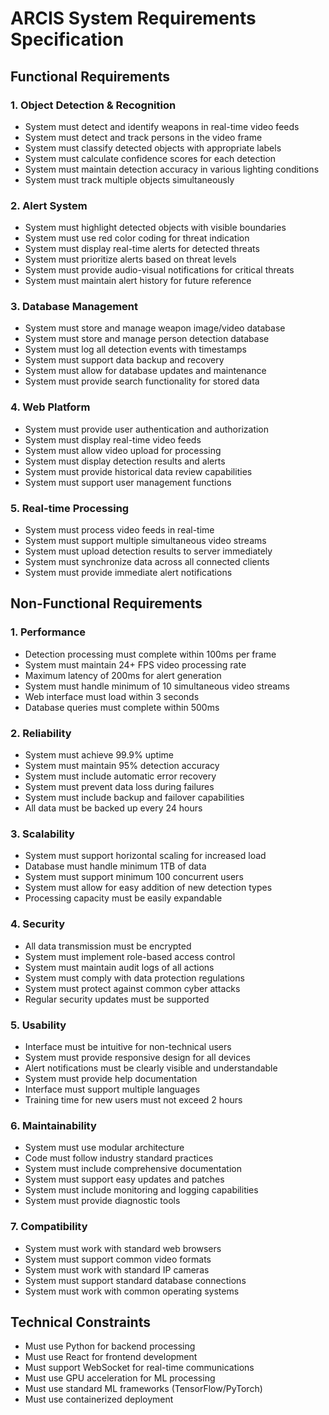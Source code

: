 # ARCIS System Requirements Specification

## Functional Requirements

### 1. Object Detection & Recognition
- System must detect and identify weapons in real-time video feeds
- System must detect and track persons in the video frame
- System must classify detected objects with appropriate labels
- System must calculate confidence scores for each detection
- System must maintain detection accuracy in various lighting conditions
- System must track multiple objects simultaneously

### 2. Alert System
- System must highlight detected objects with visible boundaries
- System must use red color coding for threat indication
- System must display real-time alerts for detected threats
- System must prioritize alerts based on threat levels
- System must provide audio-visual notifications for critical threats
- System must maintain alert history for future reference

### 3. Database Management
- System must store and manage weapon image/video database
- System must store and manage person detection database
- System must log all detection events with timestamps
- System must support data backup and recovery
- System must allow for database updates and maintenance
- System must provide search functionality for stored data

### 4. Web Platform
- System must provide user authentication and authorization
- System must display real-time video feeds
- System must allow video upload for processing
- System must display detection results and alerts
- System must provide historical data review capabilities
- System must support user management functions

### 5. Real-time Processing
- System must process video feeds in real-time
- System must support multiple simultaneous video streams
- System must upload detection results to server immediately
- System must synchronize data across all connected clients
- System must provide immediate alert notifications

## Non-Functional Requirements

### 1. Performance
- Detection processing must complete within 100ms per frame
- System must maintain 24+ FPS video processing rate
- Maximum latency of 200ms for alert generation
- System must handle minimum of 10 simultaneous video streams
- Web interface must load within 3 seconds
- Database queries must complete within 500ms

### 2. Reliability
- System must achieve 99.9% uptime
- System must maintain 95% detection accuracy
- System must include automatic error recovery
- System must prevent data loss during failures
- System must include backup and failover capabilities
- All data must be backed up every 24 hours

### 3. Scalability
- System must support horizontal scaling for increased load
- Database must handle minimum 1TB of data
- System must support minimum 100 concurrent users
- System must allow for easy addition of new detection types
- Processing capacity must be easily expandable

### 4. Security
- All data transmission must be encrypted
- System must implement role-based access control
- System must maintain audit logs of all actions
- System must comply with data protection regulations
- System must protect against common cyber attacks
- Regular security updates must be supported

### 5. Usability
- Interface must be intuitive for non-technical users
- System must provide responsive design for all devices
- Alert notifications must be clearly visible and understandable
- System must provide help documentation
- Interface must support multiple languages
- Training time for new users must not exceed 2 hours

### 6. Maintainability
- System must use modular architecture
- Code must follow industry standard practices
- System must include comprehensive documentation
- System must support easy updates and patches
- System must include monitoring and logging capabilities
- System must provide diagnostic tools

### 7. Compatibility
- System must work with standard web browsers
- System must support common video formats
- System must work with standard IP cameras
- System must support standard database connections
- System must work with common operating systems

## Technical Constraints
- Must use Python for backend processing
- Must use React for frontend development
- Must support WebSocket for real-time communications
- Must use GPU acceleration for ML processing
- Must use standard ML frameworks (TensorFlow/PyTorch)
- Must use containerized deployment
